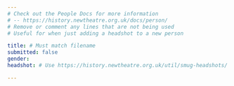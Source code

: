 ```yaml
---
# Check out the People Docs for more information 
# -- https://history.newtheatre.org.uk/docs/person/
# Remove or comment any lines that are not being used 
# Useful for when just adding a headshot to a new person

title: # Must match filename 
submitted: false
gender: 
headshot: # Use https://history.newtheatre.org.uk/util/smug-headshots/ 

--- 
```

